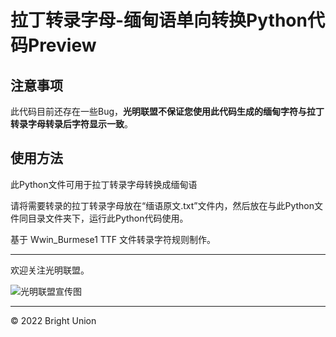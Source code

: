# 拉丁转录字母-缅甸语单向转换Python代码Preview

## 注意事项

此代码目前还存在一些Bug，**光明联盟不保证您使用此代码生成的缅甸字符与拉丁转录字母转录后字符显示一致**。

## 使用方法

此Python文件可用于拉丁转录字母转换成缅甸语

请将需要转录的拉丁转录字母放在“缅语原文.txt”文件内，然后放在与此Python文件同目录文件夹下，运行此Python代码使用。

基于 Wwin_Burmese1 TTF 文件转录字符规则制作。

---

欢迎关注光明联盟。

![光明联盟宣传图](https://brightunion.github.io/img/bu.png)

---

© 2022 Bright Union